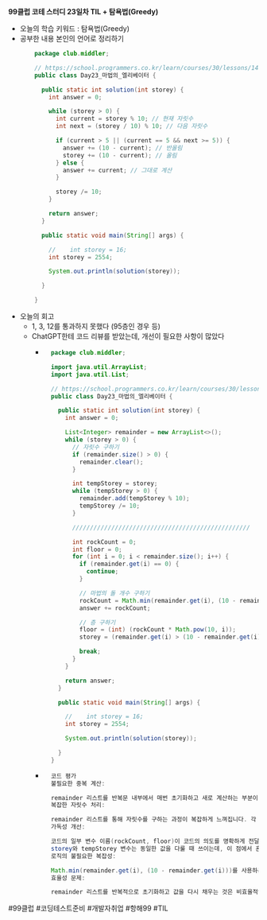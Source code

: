<b>99클럽 코테 스터디 23일차 TIL + 탐욕법(Greedy)</b>

- 오늘의 학습 키워드 : 탐욕법(Greedy)
- 공부한 내용 본인의 언어로 정리하기
    ```java
        package club.middler;

        // https://school.programmers.co.kr/learn/courses/30/lessons/148653
        public class Day23_마법의_엘리베이터 {

          public static int solution(int storey) {
            int answer = 0;

            while (storey > 0) {
              int current = storey % 10; // 현재 자릿수
              int next = (storey / 10) % 10; // 다음 자릿수

              if (current > 5 || (current == 5 && next >= 5)) {
                answer += (10 - current); // 반올림
                storey += (10 - current); // 올림
              } else {
                answer += current; // 그대로 계산
              }

              storey /= 10;
            }

            return answer;
          }

          public static void main(String[] args) {

            //    int storey = 16;
            int storey = 2554;

            System.out.println(solution(storey));

          }

        }
    ```
- 오늘의 회고
  - 1, 3, 12를 통과하지 못했다 (95층인 경우 등)
  - ChatGPT한테 코드 리뷰를 받았는데, 개선이 필요한 사항이 많았다
    - ```java
        package club.middler;

        import java.util.ArrayList;
        import java.util.List;

        // https://school.programmers.co.kr/learn/courses/30/lessons/148653
        public class Day23_마법의_엘리베이터 {

          public static int solution(int storey) {
            int answer = 0;

            List<Integer> remainder = new ArrayList<>();
            while (storey > 0) {
              // 자릿수 구하기
              if (remainder.size() > 0) {
                remainder.clear();
              }

              int tempStorey = storey;
              while (tempStorey > 0) {
                remainder.add(tempStorey % 10);
                tempStorey /= 10;
              }

              //////////////////////////////////////////////////

              int rockCount = 0;
              int floor = 0;
              for (int i = 0; i < remainder.size(); i++) {
                if (remainder.get(i) == 0) {
                  continue;
                }

                // 마법의 돌 개수 구하기
                rockCount = Math.min(remainder.get(i), (10 - remainder.get(i)));
                answer += rockCount;

                // 층 구하기
                floor = (int) (rockCount * Math.pow(10, i));
                storey = (remainder.get(i) > (10 - remainder.get(i)) ? storey + floor : storey - floor);

                break;
              }
            }

            return answer;
          }

          public static void main(String[] args) {

            //    int storey = 16;
            int storey = 2554;

            System.out.println(solution(storey));

          }
        }
      ```
    - ```java
        코드 평가
        불필요한 중복 계산:

        remainder 리스트를 반복문 내부에서 매번 초기화하고 새로 계산하는 부분이 비효율적입니다. 자릿수를 계산하고 저장하는 대신, 바로 계산하면서 진행하는 방식으로 변경하면 불필요한 메모리 사용을 줄일 수 있습니다.
        복잡한 자릿수 처리:

        remainder 리스트를 통해 자릿수를 구하는 과정이 복잡하게 느껴집니다. 각 자릿수를 리스트에 저장하기보다는, 나머지 연산(%)과 나누기 연산(/)을 통해 직접 계산하는 방법이 더 직관적입니다.
        가독성 개선:

        코드의 일부 변수 이름(rockCount, floor)이 코드의 의도를 명확하게 전달하지 않습니다. 변수 이름을 더 직관적으로 변경하면 코드를 이해하기 쉬워질 것입니다.
        storey와 tempStorey 변수는 동일한 값을 다룰 때 쓰이는데, 이 점에서 혼란을 줄 수 있습니다. 단일 변수로 처리하는 것이 좋습니다.
        로직의 불필요한 복잡성:

        Math.min(remainder.get(i), (10 - remainder.get(i)))를 사용하는 방식이 복잡해 보입니다. 대신 자릿수에 따라 올라가거나 내려가는 로직을 단순화할 수 있습니다.
        효율성 문제:

        remainder 리스트를 반복적으로 초기화하고 값을 다시 채우는 것은 비효율적입니다. 특히 이 문제에서는 각 자릿수에 대해 한 번의 계산만 필요합니다. 반복문 내에서 이러한 연산을 매번 반복하는 것은 불필요한 계산을 초래합니다.
      ```

#99클럽 #코딩테스트준비 #개발자취업 #항해99 #TIL
